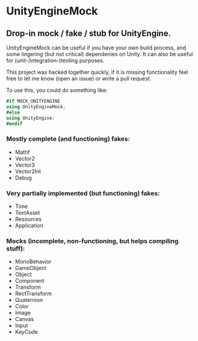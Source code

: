 # UnityEngineMock

## Drop-in mock / fake / stub for UnityEngine.

UnityEngineMock can be useful if you have your own build process, and some
lingering (but not critical) dependenies on Unity. It can also be useful for
(unit-/integration-)testing purposes.

This project was hacked together quickly, if it is missing functionality feel
free to let me know (open an issue) or write a pull request.

To use this, you could do something like:

```c#
#if MOCK_UNITYENGINE
using UnityEngineMock;
#else
using UnityEngine;
#endif
```

### Mostly complete (and functioning) fakes:

- Mathf
- Vector2
- Vector3
- Vector2Int
- Debug


### Very partially implemented (but functioning) fakes:

- Time
- TextAsset
- Resources
- Application


### Mocks (incomplete, non-functioning, but helps compiling stuff):

- MonoBehavior
- GameObject
- Object
- Component
- Transform
- RectTransform
- Quaternion
- Color
- Image
- Canvas
- Input
- KeyCode


